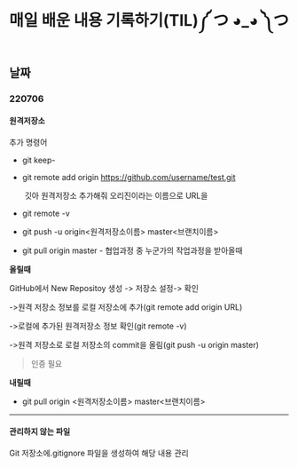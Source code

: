 # 매일 배운 내용 기록하기(TIL)༼ つ ◕_◕ ༽つ

##  날짜

### 220706

#### 원격저장소

 추가 명령어

* git keep-

* git remote add origin https://github.com/username/test.git

  ​      깃아 원격저장소 추가해줘 오리진이라는 이름으로 URL을

* git remote -v

* git push -u origin<원격저장소이름>  master<브랜치이름>
* git pull origin master - 협업과정 중 누군가의 작업과정을 받아올때

 **올릴때**

GitHub에서 New Repositoy 생성 -> 저장소 설정-> 확인 

->원격 저장소 정보를 로컬 저장소에 추가(git remote add origin URL)

->로컬에 추가된 원격저장소 정보 확인(git remote -v)

->원격 저장소로  로컬 저장소의 commit을 올림(git push -u origin master)

> 인증 필요

 **내릴때**

* git pull  origin <원격저장소이름> master<브랜치이름>

***

#### 관리하지 않는 파일

Git 저장소에.gitignore 파일을 생성하여 해당 내용 관리